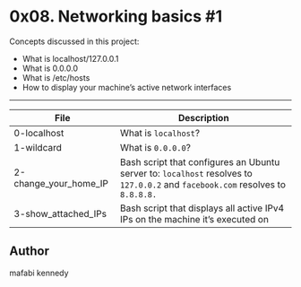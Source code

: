 # 0x08. Networking basics #1

Concepts discussed in this project:
- What is localhost/127.0.0.1
- What is 0.0.0.0
- What is /etc/hosts
- How to display your machine’s active network interfaces

---
File | Description
---|---
0-localhost | What is ```localhost```?
1-wildcard | What is ```0.0.0.0```?
2-change_your_home_IP | Bash script that configures an Ubuntu server to: ```localhost``` resolves to ```127.0.0.2``` and ```facebook.com``` resolves to ```8.8.8.8.```
3-show_attached_IPs | Bash script that displays all active IPv4 IPs on the machine it’s executed on

## Author
mafabi kennedy

